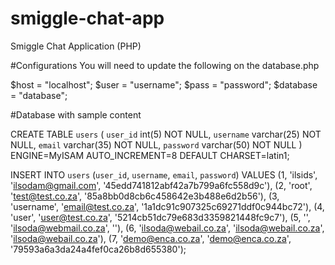 # smiggle-chat-app
Smiggle Chat Application (PHP)

#Configurations
You will need to update the following on the database.php

$host = "localhost";
$user = "username";
$pass = "password";
$database = "database";


#Database with sample content

CREATE TABLE `users` (
  `user_id` int(5) NOT NULL,
  `username` varchar(25) NOT NULL,
  `email` varchar(35) NOT NULL,
  `password` varchar(50) NOT NULL
) ENGINE=MyISAM AUTO_INCREMENT=8 DEFAULT CHARSET=latin1;


INSERT INTO `users` (`user_id`, `username`, `email`, `password`) VALUES
(1, 'ilsids', 'ilsodam@gmail.com', '45edd741812abf42a7b799a6fc558d9c'),
(2, 'root', 'test@test.co.za', '85a8bb0d8cb6c458642e3b488e6d2b56'),
(3, 'username', 'email@test.co.za', '1a1dc91c907325c69271ddf0c944bc72'),
(4, 'user', 'user@test.co.za', '5214cb51dc79e683d3359821448fc9c7'),
(5, '', 'ilsoda@webmail.co.za', ''),
(6, 'ilsoda@webail.co.za', 'ilsoda@webail.co.za', 'ilsoda@webail.co.za'),
(7, 'demo@enca.co.za', 'demo@enca.co.za', '79593a6a3da24a4fef0ca26b8d655380');